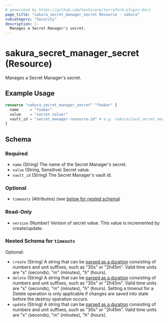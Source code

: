 ```yaml
---
# generated by https://github.com/hashicorp/terraform-plugin-docs
page_title: "sakura_secret_manager_secret Resource - sakura"
subcategory: "Security"
description: |-
  Manages a Secret Manager's secret.
---
```


# sakura_secret_manager_secret (Resource)

Manages a Secret Manager's secret.

## Example Usage

```terraform
resource "sakura_secret_manager_secret" "foobar" {
  name     = "foobar"
  value    = "secret value!"
  vault_id = "secret_manager-resource-id" # e.g. sakuracloud_secret_manager.foobar.id
}
```

<!-- schema generated by tfplugindocs -->
## Schema

### Required

- `name` (String) The name of the Secret Manager's secret.
- `value` (String, Sensitive) Secret value.
- `vault_id` (String) The Secret Manager's vault id.

### Optional

- `timeouts` (Attributes) (see [below for nested schema](#nestedatt--timeouts))

### Read-Only

- `version` (Number) Version of secret value. This value is incremented by create/update.

<a id="nestedatt--timeouts"></a>
### Nested Schema for `timeouts`

Optional:

- `create` (String) A string that can be [parsed as a duration](https://pkg.go.dev/time#ParseDuration) consisting of numbers and unit suffixes, such as "30s" or "2h45m". Valid time units are "s" (seconds), "m" (minutes), "h" (hours).
- `delete` (String) A string that can be [parsed as a duration](https://pkg.go.dev/time#ParseDuration) consisting of numbers and unit suffixes, such as "30s" or "2h45m". Valid time units are "s" (seconds), "m" (minutes), "h" (hours). Setting a timeout for a Delete operation is only applicable if changes are saved into state before the destroy operation occurs.
- `update` (String) A string that can be [parsed as a duration](https://pkg.go.dev/time#ParseDuration) consisting of numbers and unit suffixes, such as "30s" or "2h45m". Valid time units are "s" (seconds), "m" (minutes), "h" (hours).
